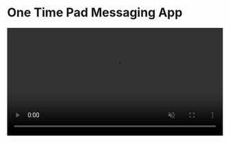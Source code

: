 
# One Time Pad Messaging App


<video autoplay loop muted playsinline width="100%">
	<source src="vid.webm" type="video/webm">
</video>
